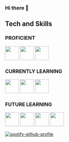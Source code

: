 ### Hi there 👋

## Tech and Skills

### PROFICIENT
<img src="https://cdn.jsdelivr.net/gh/devicons/devicon/icons/java/java-plain.svg" width=45px/>   <img src="https://cdn.jsdelivr.net/gh/devicons/devicon/icons/html5/html5-original.svg" width=45px/>   <img src="https://cdn.jsdelivr.net/gh/devicons/devicon/icons/css3/css3-original.svg" width=45px/>

### CURRENTLY LEARNING
<img src="https://cdn.jsdelivr.net/gh/devicons/devicon/icons/godot/godot-original.svg" width=45px/>   <img src="https://cdn.jsdelivr.net/gh/devicons/devicon/icons/csharp/csharp-original.svg" width=45px/>   <img src="https://cdn.jsdelivr.net/gh/devicons/devicon/icons/python/python-original.svg" width=45px/>

### FUTURE LEARNING
<img src="https://cdn.jsdelivr.net/gh/devicons/devicon/icons/kotlin/kotlin-original.svg" width=45px/>   <img src="https://cdn.jsdelivr.net/gh/devicons/devicon/icons/flutter/flutter-original.svg" width=45px/>   <img src="https://cdn.jsdelivr.net/gh/devicons/devicon/icons/dart/dart-original.svg" width=45px/>   <img src="https://cdn.jsdelivr.net/gh/devicons/devicon/icons/go/go-original-wordmark.svg" width=45px/>

[![spotify-github-profile](https://spotify-github-profile.vercel.app/api/view?uid=ijamesy&cover_image=true&theme=natemoo-re&show_offline=true&bar_color=0080ff&bar_color_cover=false)](https://github.com/kittinan/spotify-github-profile)

<!--
**Jamesaay/Jamesaay** is a ✨ _special_ ✨ repository because its `README.md` (this file) appears on your GitHub profile.

Here are some ideas to get you started:

- 🔭 I’m currently working on ...
- 🌱 I’m currently learning ...
- 👯 I’m looking to collaborate on ...
- 🤔 I’m looking for help with ...
- 💬 Ask me about ...
- 📫 How to reach me: ...
- 😄 Pronouns: ...
- ⚡ Fun fact: ...
-->
